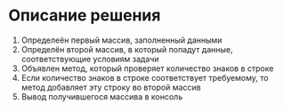 # Описание решения

1. Определеён первый массив, заполненный данными
1. Определён второй массив, в который попадут данные, соответствующие условиям задачи
1. Объявлен метод, который проверяет количество знаков в строке
1. Если количество знаков в строке соответствует требуемому, то метод добавляет эту строку во второй массив
1. Вывод получившегося массива в консоль